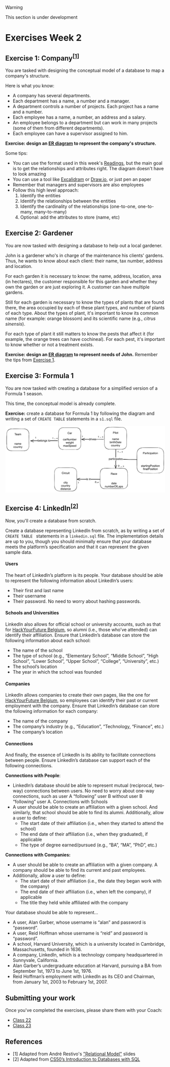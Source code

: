 > [!WARNING]
> This section is under development

# Exercises Week 2

## Exercise 1: Company<sup>[[1](#references)]</sup>

You are tasked with designing the conceptual model of a database to map a company's structure.

Here is what you know:

- A company has several departments.
- Each department has a name, a number and a manager.
- A department controls a number of projects. Each project has a name and a number.
- Each employee has a name, a number, an address and a salary.
- An employee belongs to a department but can work in many projects (some of them from different departments).
- Each employee can have a supervisor assigned to him.

**Exercise: design an [ER diagram](./README.md#entity-relationships-diagrams) to represent the company's structure.**

Some tips:

- You can use the format used in this week's [Readings](./README.md#entity-relationships-diagrams), but the main goal is to get the relationships and attributes right. The diagram doesn't have to look amazing
- You can use a tool like [Excalidram](https://excalidraw.com/) or [Draw.io](https://app.diagrams.net/), or just pen an paper
- Remember that managers and supervisors are also employees
- Follow this high level approach:
  1. Identify the entities
  1. Identify the relationships between the entities
  1. Identify the cardinality of the relationships (one-to-one, one-to-many, many-to-many)
  1. Optional: add the attributes to store (name, etc)

## Exercise 2: Gardener

You are now tasked with designing a database to help out a local gardener.

John is a gardener who's in charge of the maintenance his clients' gardens. Thus, he
wants to know about each client: their name, tax number, address and location.

For each garden it is necessary to know: the name, address, location, area (in
hectares), the customer responsible for this garden and whether they own the
garden or are just exploring it. A customer can have multiple gardens.

Still for each garden is necessary to know the types of plants that are found there, the area occupied by each of these plant types, and number of plants of each type. About the types of plant, it's important to know its common name (for example: orange blossom) and its scientific name (e.g., _citrus sinensis_).

For each type of plant it still matters to know the pests that affect it (for example, the orange trees can have cochineal). For each pest, it's important to know whether or not a treatment exists.

**Exercise: design an [ER diagram](./README.md#entity-relationships-diagrams) to represent needs of John.** Remember the tips from [Exercise 1](#exercise-1-company).

## Exercise 3: Formula 1

You are now tasked with creating a database for a simplified version of a Formula 1 season.

This time, the conceptual model is already complete.

**Exercise:** create a database for Formula 1 by following the diagram and writing a set of `CREATE TABLE` statements in a `s1.sql` file.

![alt text](images/f1.png)

## Exercise 4: LinkedIn<sup>[[2](#references)]</sup>

Now, you'll create a database from scratch.

Create a database representing LinkedIn from scratch, as by writing a set of `CREATE TABLE ` statements in a `linkedin.sql` file. The implementation details are up to you, though you should minimally ensure that your database meets the platform’s specification and that it can represent the given sample data.

#### Users

The heart of LinkedIn’s platform is its people. Your database should be able to represent the following information about LinkedIn’s users:

- Their first and last name
- Their username
- Their password. No need to worry about hashing passwords.

#### Schools and Universities

LinkedIn also allows for official school or university accounts, such as that for [HackYourFuture Belgium](https://www.linkedin.com/school/hackyourfuture-belgium/), so alumni (i.e., those who’ve attended) can identify their affiliation. Ensure that LinkedIn’s database can store the following information about each school:

- The name of the school
- The type of school (e.g., “Elementary School”, “Middle School”, “High School”, “Lower School”, “Upper School”, “College”, “University”, etc.)
- The school’s location
- The year in which the school was founded

#### Companies

LinkedIn allows companies to create their own pages, like the one for [HackYourFuture Belgium](), so employees can identify their past or current employment with the company. Ensure that LinkedIn’s database can store the following information for each company:

- The name of the company
- The company’s industry (e.g., “Education”, “Technology, “Finance”, etc.)
- The company’s location

#### Connections

And finally, the essence of LinkedIn is its ability to facilitate connections between people. Ensure LinkedIn’s database can support each of the following connections.

**Connections with People**:

- LinkedIn’s database should be able to represent mutual (reciprocal, two-way) connections between users. No need to worry about one-way connections, such as user A “following” user B without user B “following” user A.
  Connections with Schools
- A user should be able to create an affiliation with a given school. And similarly, that school should be able to find its alumni. Additionally, allow a user to define:
  - The start date of their affiliation (i.e., when they started to attend the school)
  - The end date of their affiliation (i.e., when they graduated), if applicable
  - The type of degree earned/pursued (e.g., “BA”, “MA”, “PhD”, etc.)

**Connections with Companies:**

- A user should be able to create an affiliation with a given company. A company should be able to find its current and past employees.
- Additionally, allow a user to define:
  - The start date of their affiliation (i.e., the date they began work with the company)
  - The end date of their affiliation (i.e., when left the company), if applicable
  - The title they held while affiliated with the company

Your database should be able to represent…

- A user, Alan Garber, whose username is “alan” and password is “password”.
- A user, Reid Hoffman whose username is “reid” and password is “password”.
- A school, Harvard University, which is a university located in Cambridge, Massachusetts, founded in 1636.
- A company, LinkedIn, which is a technology company headquartered in Sunnyvale, California.
- Alan Garber’s undergraduate education at Harvard, pursuing a BA from September 1st, 1973 to June 1st, 1976.
- Reid Hoffman’s employment with LinkedIn as its CEO and Chairman, from January 1st, 2003 to February 1st, 2007.

## Submitting your work

Once you've completed the exercises, please share them with your Coach:

- [Class 22](https://github.com/HackYourFutureBelgium/sql-database/issues/27)
- [Class 23](https://github.com/HackYourFutureBelgium/sql-database/issues/28)

## References

- [1] Adapted from André Restivo's ["Relational Model"](https://web.fe.up.pt/~arestivo/slides/?s=entityrelationship#30) slides
- [2] Adapted from [CS50’s Introduction to Databases with SQL](https://cs50.harvard.edu/sql/2024/psets/2/connect)
